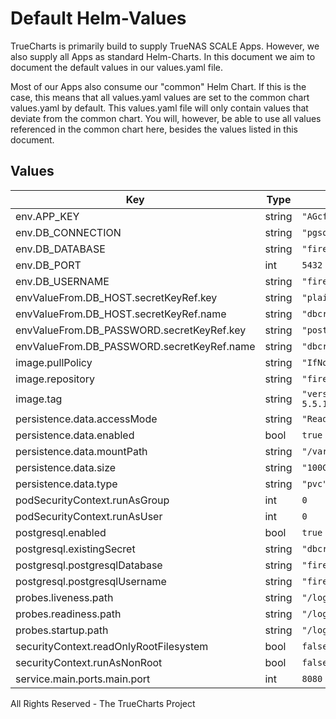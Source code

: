 # Default Helm-Values

TrueCharts is primarily build to supply TrueNAS SCALE Apps.
However, we also supply all Apps as standard Helm-Charts. In this document we aim to document the default values in our values.yaml file.

Most of our Apps also consume our "common" Helm Chart.
If this is the case, this means that all values.yaml values are set to the common chart values.yaml by default. This values.yaml file will only contain values that deviate from the common chart.
You will, however, be able to use all values referenced in the common chart here, besides the values listed in this document.

## Values

| Key | Type | Default | Description |
|-----|------|---------|-------------|
| env.APP_KEY | string | `"AGcfkCUS233ZWmBXztYbdyCs2u7kkz55"` |  |
| env.DB_CONNECTION | string | `"pgsql"` |  |
| env.DB_DATABASE | string | `"firefly"` |  |
| env.DB_PORT | int | `5432` |  |
| env.DB_USERNAME | string | `"firefly"` |  |
| envValueFrom.DB_HOST.secretKeyRef.key | string | `"plainhost"` |  |
| envValueFrom.DB_HOST.secretKeyRef.name | string | `"dbcreds"` |  |
| envValueFrom.DB_PASSWORD.secretKeyRef.key | string | `"postgresql-password"` |  |
| envValueFrom.DB_PASSWORD.secretKeyRef.name | string | `"dbcreds"` |  |
| image.pullPolicy | string | `"IfNotPresent"` |  |
| image.repository | string | `"fireflyiii/core"` |  |
| image.tag | string | `"version-5.5.12@sha256:9a1f87a8ad38694675390756be9686fe9d8ba941fe1f145641626135c7eb5e4b"` |  |
| persistence.data.accessMode | string | `"ReadWriteOnce"` |  |
| persistence.data.enabled | bool | `true` |  |
| persistence.data.mountPath | string | `"/var/www/html/storage/upload"` |  |
| persistence.data.size | string | `"100Gi"` |  |
| persistence.data.type | string | `"pvc"` |  |
| podSecurityContext.runAsGroup | int | `0` |  |
| podSecurityContext.runAsUser | int | `0` |  |
| postgresql.enabled | bool | `true` |  |
| postgresql.existingSecret | string | `"dbcreds"` |  |
| postgresql.postgresqlDatabase | string | `"firefly"` |  |
| postgresql.postgresqlUsername | string | `"firefly"` |  |
| probes.liveness.path | string | `"/login"` |  |
| probes.readiness.path | string | `"/login"` |  |
| probes.startup.path | string | `"/login"` |  |
| securityContext.readOnlyRootFilesystem | bool | `false` |  |
| securityContext.runAsNonRoot | bool | `false` |  |
| service.main.ports.main.port | int | `8080` |  |

All Rights Reserved - The TrueCharts Project
